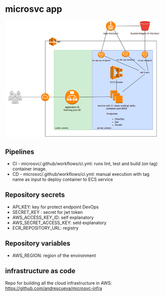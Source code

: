 # microsvc app

![Architecture](./images/architecture.png)

## Pipelines
- CI - microsvc/.github/workflows/ci.yml: runs lint, test and build (on tag) container image.
- CD - microsvc/.github/workflows/ci.yml: manual execution with tag name as input to deploy container to ECS service

## Repository secrets
- API_KEY: key for protect endpoint DevOps
- SECRET_KEY : secret for jwt token
- AWS_ACCESS_KEY_ID: self explanatory
- AWS_SECRET_ACCESS_KEY: seld explanatory
- ECR_REPOSITORY_URL: registry 


## Repository variables
- AWS_REGION: region of the environment


## infrastructure as code
Repo for building all the cloud infrastructure in AWS: https://github.com/andrescueva/microsvc-infra

